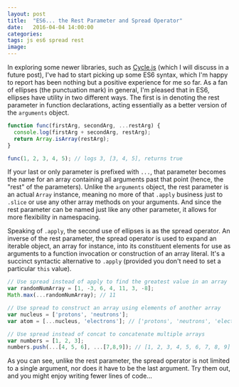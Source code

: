 ```yaml
---
layout: post
title:  "ES6... the Rest Parameter and Spread Operator"
date:   2016-04-04 14:00:00
categories:
tags: js es6 spread rest
image:
---
```

In exploring some newer libraries, such as [Cycle.js](http://cycle.js.org/) (which I will discuss in a future post), I've had to start picking up some ES6 syntax, which I'm happy to report has been nothing but a positive experience for me so far. As a fan of ellipses (the punctuation mark) in general, I'm pleased that in ES6, ellipses have utility in two different ways. The first is in denoting the rest parameter in function declarations, acting essentially as a better version of the `arguments` object.

``` js
function func(firstArg, secondArg, ...restArg) {
  console.log(firstArg + secondArg, restArg);
  return Array.isArray(restArg);
}

func(1, 2, 3, 4, 5); // logs 3, [3, 4, 5], returns true
```

If your last or only parameter is prefixed with `...`, that parameter becomes the name for an array containing all arguments past that point (hence, the "rest" of the parameters). Unlike the `arguments` object, the rest parameter is an actual `Array` instance, meaning no more of that `.apply` business just to `.slice` or use any other array methods on your arguments. And since the rest parameter can be named just like any other parameter, it allows for more flexibility in namespacing.

Speaking of `.apply`, the second use of ellipses is as the spread operator. An inverse of the rest parameter, the spread operator is used to expand an iterable object, an array for instance, into its constituent elements for use as arguments to a function invocation or construction of an array literal. It's a succinct syntactic alternative to `.apply` (provided you don't need to set a particular `this` value).

``` js
// Use spread instead of apply to find the greatest value in an array
var randomNumArray = [1, -3, 6, 4, 11, 3, -8];
Math.max(...randomNumArray); // 11

// Use spread to construct an array using elements of another array
var nucleus = ['protons', 'neutrons'];
var atom = [...nucleus, 'electrons']; // ['protons', 'neutrons', 'electrons'];

// Use spread instead of concat to concatenate multiple arrays
var numbers = [1, 2, 3];
numbers.push(...[4, 5, 6], ...[7,8,9]); // [1, 2, 3, 4, 5, 6, 7, 8, 9]
```

As you can see, unlike the rest parameter, the spread operator is not limited to a single argument, nor does it have to be the last argument. Try them out, and you might enjoy writing fewer lines of code...
